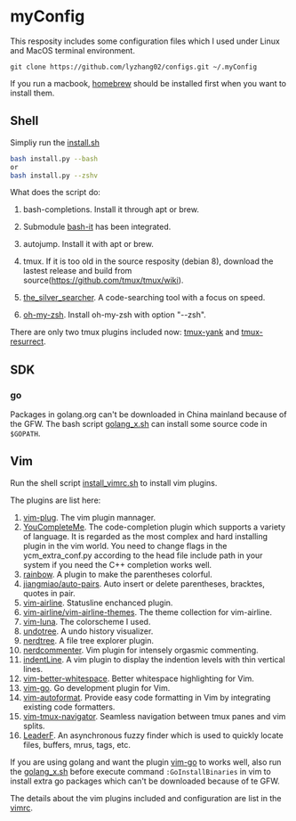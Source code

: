 # myConfig

This resposity includes some configuration files which I used under Linux and MacOS terminal environment.

`git clone https://github.com/lyzhang02/configs.git ~/.myConfig`

If you run a macbook, [homebrew](https://brew.sh/) should be installed first when you want to install them.

## Shell

Simpliy run the [install.sh](https://github.com/lyzhang02/myConfig/blob/master/bash_config/install.sh)

```bash
bash install.py --bash
or
bash install.py --zshv
```

What does the script do:

1. bash-completions. Install it through apt or brew.

2. Submodule [bash-it](https://github.com/Bash-it/bash-it) has been integrated.

3. autojump. Install it with apt or brew.

4. tmux. If it is too old in the source resposity (debian 8), download the lastest release and build from source(<https://github.com/tmux/tmux/wiki>).

5. [the_silver_searcher](https://github.com/ggreer/the_silver_searcher). A code-searching tool with a focus on speed.

6. [oh-my-zsh](https://github.com/robbyrussell/oh-my-zsh). Install oh-my-zsh with option "--zsh".

There are only two tmux plugins included now: [tmux-yank](https://github.com/tmux-plugins/tmux-yank) and [tmux-resurrect](https://github.com/tmux-plugins/tmux-resurrect).

## SDK

### go

Packages in golang.org can't be downloaded in China mainland because of the GFW. 
The bash script [golang_x.sh](https://github.com/lyzhang02/myConfig/tree/master/shell_config/golang_x.sh) can install
some source code in `$GOPATH`.

## Vim

Run the shell script [install_vimrc.sh](https://github.com/lyzhang02/myConfig/tree/master/vim_config/install_vimrc.sh) to install vim plugins.

The plugins are list here:

1. [vim-plug](https://github.com/junegunn/vim-plug). The vim plugin mannager.
2. [YouCompleteMe](https://github.com/Valloric/YouCompleteMe). The code-completion plugin which supports a variety of language. It is regarded as the most complex and hard installing plugin in the vim world. You need to change flags in the ycm_extra_conf.py according to the head file include path in your system if you need the C++ completion works well.
3. [rainbow](https://github.com/luochen1990/rainbow). A plugin to make the parentheses colorful.
4. [jiangmiao/auto-pairs](https://github.com/jiangmiao/auto-pairs). Auto insert or delete parentheses, bracktes, quotes in pair.
5. [vim-airline](https://github.com/vim-airline/vim-airline). Statusline enchanced plugin.
6. [vim-airline/vim-airline-themes](https://github.com/vim-airline/vim-airline-themes). The theme collection for vim-airline.
7. [vim-luna](https://github.com/notpratheek/vim-luna). The colorscheme I used.
8. [undotree](https://github.com/mbbill/undotree). A undo history visualizer.
9. [nerdtree](https://github.com/scrooloose/nerdtree). A file tree explorer plugin.
10. [nerdcommenter](https://github.com/scrooloose/nerdcommenter). Vim plugin for intensely orgasmic commenting.
11. [indentLine](https://github.com/Yggdroot/indentLine). A vim plugin to display the indention levels with thin vertical lines.
12. [vim-better-whitespace](https://github.com/ntpeters/vim-better-whitespace). Better whitespace highlighting for Vim.
13. [vim-go](https://github.com/fatih/vim-go). Go development plugin for Vim.
14. [vim-autoformat](https://github.com/Chiel92/vim-autoformat). Provide easy code formatting in Vim by integrating existing code formatters.
15. [vim-tmux-navigator](https://github.com/christoomey/vim-tmux-navigator). Seamless navigation between tmux panes and vim splits.
16. [LeaderF](https://github.com/Yggdroot/LeaderF). An asynchronous fuzzy finder which is used to quickly locate files, buffers, mrus, tags, etc.

If you are using golang and want the plugin [vim-go](https://github.com/fatih/vim-go) to works well, also run the [golang_x.sh](https://github.com/lyzhang02/myConfig/tree/master/shell_config/golang_x.sh) before execute command `:GoInstallBinaries` in vim to install extra go packages which can't be downloaded because of te GFW.

The details about the vim plugins included and configuration are list in the [vimrc](https://github.com/lyzhang02/myConfig/tree/master/vim_config/vimrc).
